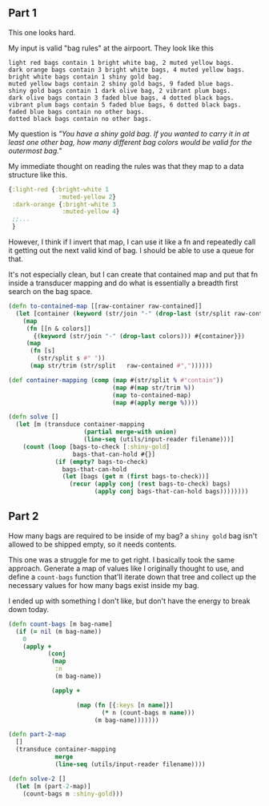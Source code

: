 ## Part 1

This one looks hard.

My input is valid "bag rules" at the airpoort. They look like this

```
light red bags contain 1 bright white bag, 2 muted yellow bags.
dark orange bags contain 3 bright white bags, 4 muted yellow bags.
bright white bags contain 1 shiny gold bag.
muted yellow bags contain 2 shiny gold bags, 9 faded blue bags.
shiny gold bags contain 1 dark olive bag, 2 vibrant plum bags.
dark olive bags contain 3 faded blue bags, 4 dotted black bags.
vibrant plum bags contain 5 faded blue bags, 6 dotted black bags.
faded blue bags contain no other bags.
dotted black bags contain no other bags.
```

My question is _"You have a shiny gold bag. If you wanted to carry it in at
least one other bag, how many different bag colors would be valid for the
outermost bag."_

My immediate thought on reading the rules was that they map to a data structure
like this.

```clojure
{:light-red {:bright-white 1
              :muted-yellow 2}
 :dark-orange {:bright-white 3
               :muted-yellow 4}
 ;;...
 }
```

However, I think if I invert that map, I can use it like a fn and repeatedly
call it getting out the next valid kind of bag. I should be able to use a queue
for that.

It's not especially clean, but I can create that contained map and put that fn
inside a transducer mapping and do what is essentially a breadth first search on
the bag space.

```clojure
(defn to-contained-map [[raw-container raw-contained]]
  (let [container (keyword (str/join "-" (drop-last (str/split raw-container #" "))))]
    (map
     (fn [[n & colors]]
       {(keyword (str/join "-" (drop-last colors))) #{container}})
     (map
      (fn [s]
        (str/split s #" "))
      (map str/trim (str/split   raw-contained #","))))))

(def container-mapping (comp (map #(str/split % #"contain"))
                             (map #(map str/trim %))
                             (map to-contained-map)
                             (map #(apply merge %))))

(defn solve []
  (let [m (transduce container-mapping
                     (partial merge-with union)
                     (line-seq (utils/input-reader filename)))]
    (count (loop [bags-to-check [:shiny-gold]
                  bags-that-can-hold #{}]
             (if (empty? bags-to-check)
               bags-that-can-hold
               (let [bags (get m (first bags-to-check))]
                 (recur (apply conj (rest bags-to-check) bags)
                        (apply conj bags-that-can-hold bags))))))))
```

## Part 2

How many bags are required to be inside of my bag? a `shiny gold` bag isn't
allowed to be shipped empty, so it needs contents.

This one was a struggle for me to get right. I basically took the same approach.
Generate a map of values like I originally thought to use, and define a
`count-bags` function that'll iterate down that tree and collect up the
necessary values for how many bags exist inside my bag.

I ended up with something I don't like, but don't have the energy to break down
today.

```clojure
(defn count-bags [m bag-name]
  (if (= nil (m bag-name))
    0
    (apply +
           (conj
            (map
             :n
             (m bag-name))

            (apply +

                   (map (fn [{:keys [n name]}]
                          (* n (count-bags m name)))
                        (m bag-name)))))))

(defn part-2-map
  []
  (transduce container-mapping
             merge
             (line-seq (utils/input-reader filename))))

(defn solve-2 []
  (let [m (part-2-map)]
    (count-bags m :shiny-gold)))
```
